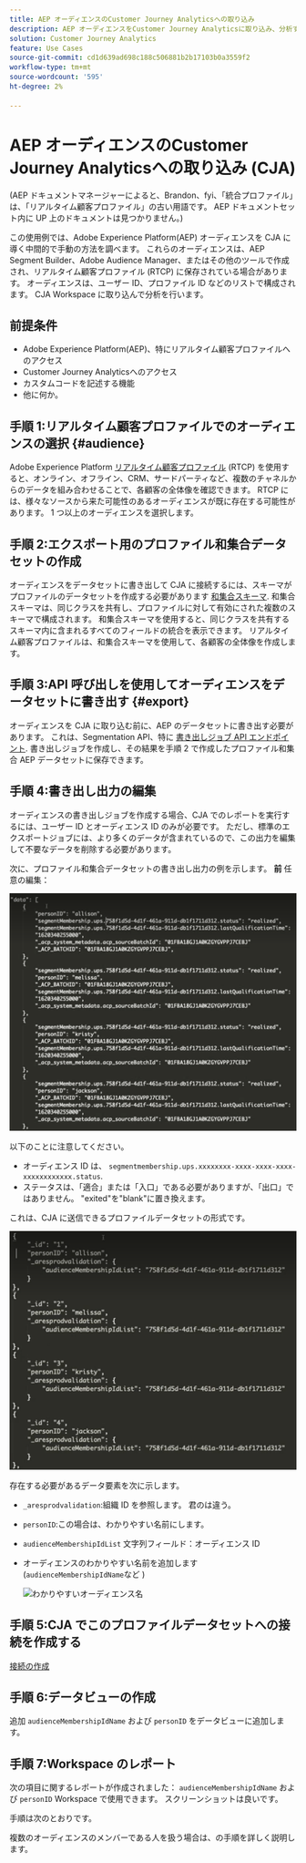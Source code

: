 ```yaml
---
title: AEP オーディエンスのCustomer Journey Analyticsへの取り込み
description: AEP オーディエンスをCustomer Journey Analyticsに取り込み、分析する方法を説明します。
solution: Customer Journey Analytics
feature: Use Cases
source-git-commit: cd1d639ad698c188c506881b2b17103b0a3559f2
workflow-type: tm+mt
source-wordcount: '595'
ht-degree: 2%

---
```



# AEP オーディエンスのCustomer Journey Analyticsへの取り込み (CJA)

(AEP ドキュメントマネージャーによると、Brandon、fyi、「統合プロファイル」は、「リアルタイム顧客プロファイル」の古い用語です。 AEP ドキュメントセット内に UP 上のドキュメントは見つかりません。)

この使用例では、Adobe Experience Platform(AEP) オーディエンスを CJA に導く中間的で手動の方法を調べます。 これらのオーディエンスは、AEP Segment Builder、Adobe Audience Manager、またはその他のツールで作成され、リアルタイム顧客プロファイル (RTCP) に保存されている場合があります。 オーディエンスは、ユーザー ID、プロファイル ID などのリストで構成されます。 CJA Workspace に取り込んで分析を行います。

## 前提条件

* Adobe Experience Platform(AEP)、特にリアルタイム顧客プロファイルへのアクセス
* Customer Journey Analyticsへのアクセス
* カスタムコードを記述する機能
* 他に何か。

## 手順 1:リアルタイム顧客プロファイルでのオーディエンスの選択 {#audience}

Adobe Experience Platform [リアルタイム顧客プロファイル](https://experienceleague.adobe.com/docs/experience-platform/profile/home.html?lang=ja) (RTCP) を使用すると、オンライン、オフライン、CRM、サードパーティなど、複数のチャネルからのデータを組み合わせることで、各顧客の全体像を確認できます。 RTCP には、様々なソースから来た可能性のあるオーディエンスが既に存在する可能性があります。 1 つ以上のオーディエンスを選択します。

## 手順 2:エクスポート用のプロファイル和集合データセットの作成

オーディエンスをデータセットに書き出して CJA に接続するには、スキーマがプロファイルのデータセットを作成する必要があります [和集合スキーマ](https://experienceleague.adobe.com/docs/experience-platform/profile/union-schemas/union-schema.html?lang=en#understanding-union-schemas).
和集合スキーマは、同じクラスを共有し、プロファイルに対して有効にされた複数のスキーマで構成されます。 和集合スキーマを使用すると、同じクラスを共有するスキーマ内に含まれるすべてのフィールドの統合を表示できます。 リアルタイム顧客プロファイルは、和集合スキーマを使用して、各顧客の全体像を作成します。

## 手順 3:API 呼び出しを使用してオーディエンスをデータセットに書き出す {#export}

オーディエンスを CJA に取り込む前に、AEP のデータセットに書き出す必要があります。 これは、Segmentation API、特に [書き出しジョブ API エンドポイント](https://experienceleague.adobe.com/docs/experience-platform/segmentation/api/export-jobs.html?lang=en). 書き出しジョブを作成し、その結果を手順 2 で作成したプロファイル和集合 AEP データセットに保存できます。

## 手順 4:書き出し出力の編集

オーディエンスの書き出しジョブを作成する場合、CJA でのレポートを実行するには、ユーザー ID とオーディエンス ID のみが必要です。 ただし、標準のエクスポートジョブには、より多くのデータが含まれているので、この出力を編集して不要なデータを削除する必要があります。

次に、プロファイル和集合データセットの書き出し出力の例を示します。 **前** 任意の編集：

![未編集の出力](assets/export-unedited.png)

以下のことに注意してください。

* オーディエンス ID は、 `segmentmembership.ups.xxxxxxxx-xxxx-xxxx-xxxx-xxxxxxxxxxxx.status`.
* ステータスは、「適合」または「入口」である必要がありますが、「出口」ではありません。 &quot;exited&quot;を&quot;blank&quot;に置き換えます。

これは、CJA に送信できるプロファイルデータセットの形式です。

![編集された出力](assets/export-edited.png)

存在する必要があるデータ要素を次に示します。

* `_aresprodvalidation`:組織 ID を参照します。 君のは違う。
* `personID`:この場合は、わかりやすい名前にします。
* `audienceMembershipIdList` 文字列フィールド：オーディエンス ID
* オーディエンスのわかりやすい名前を追加します (`audienceMembershipIdName`など )

   ![わかりやすいオーディエンス名](assets/audience-name)

## 手順 5:CJA でこのプロファイルデータセットへの接続を作成する

[接続の作成](/help/connections/create-connection.md)

## 手順 6:データビューの作成

追加 `audienceMembershipIdName` および `personID` をデータビューに追加します。

## 手順 7:Workspace のレポート

次の項目に関するレポートが作成されました： `audienceMembershipIdName` および `personID` Workspace で使用できます。
スクリーンショットは良いです。

手順は次のとおりです。

複数のオーディエンスのメンバーである人を扱う場合は、の手順を詳しく説明します。





